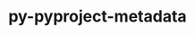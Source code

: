 ---
title: "py-pyproject-metadata"
layout: cache
categories: [package, develop-2023-10-08]
meta: {"versions": ["0.7.1"], "compilers": ["apple-clang@=14.0.0", "gcc@=11.3.0", "gcc@=11.4.0", "gcc@=12.1.0", "gcc@=9.4.0", "oneapi@=2023.2.1"], "oss": ["ubuntu20.04", "ubuntu22.04", "ventura"], "platforms": ["darwin", "linux"], "targets": ["aarch64", "ppc64le", "x86_64_v3"], "stacks": ["e4s", "e4s-arm", "e4s-oneapi", "e4s-power", "ml-darwin-aarch64-mps", "ml-linux-x86_64-cpu", "ml-linux-x86_64-cuda", "ml-linux-x86_64-rocm", "root", "tutorial"], "num_specs": 17, "num_specs_by_stack": {"ml-darwin-aarch64-mps": 3, "root": 17, "e4s-arm": 2, "e4s-power": 2, "e4s": 2, "e4s-oneapi": 2, "ml-linux-x86_64-cpu": 5, "ml-linux-x86_64-rocm": 5, "ml-linux-x86_64-cuda": 5, "tutorial": 1}}
spec_details: [{"hash": "w6woprgobn5rpoqq2xqxkjc24ymnxpl7", "compiler": "apple-clang@=14.0.0", "versions": ["0.7.1"], "os": "ventura", "platform": "darwin", "target": "aarch64", "variants": ["build_system=python_pip"], "stacks": ["ml-darwin-aarch64-mps", "root"], "size": "-", "tarball": "https://binaries.spack.io/releases/develop-2023-10-08/build_cache/darwin-ventura-aarch64/apple-clang-14.0.0/py-pyproject-metadata-0.7.1/darwin-ventura-aarch64-apple-clang-14.0.0-py-pyproject-metadata-0.7.1-w6woprgobn5rpoqq2xqxkjc24ymnxpl7.spack"}, {"hash": "bz4vvvc5e263rdstpqjs5ocmm3wdg3ej", "compiler": "apple-clang@=14.0.0", "versions": ["0.7.1"], "os": "ventura", "platform": "darwin", "target": "aarch64", "variants": ["build_system=python_pip"], "stacks": ["ml-darwin-aarch64-mps", "root"], "size": "-", "tarball": "https://binaries.spack.io/releases/develop-2023-10-08/build_cache/darwin-ventura-aarch64/apple-clang-14.0.0/py-pyproject-metadata-0.7.1/darwin-ventura-aarch64-apple-clang-14.0.0-py-pyproject-metadata-0.7.1-bz4vvvc5e263rdstpqjs5ocmm3wdg3ej.spack"}, {"hash": "rn6cmjflhvxpw4sxgst2atax26dfli3x", "compiler": "apple-clang@=14.0.0", "versions": ["0.7.1"], "os": "ventura", "platform": "darwin", "target": "aarch64", "variants": ["build_system=python_pip"], "stacks": ["ml-darwin-aarch64-mps", "root"], "size": "-", "tarball": "https://binaries.spack.io/releases/develop-2023-10-08/build_cache/darwin-ventura-aarch64/apple-clang-14.0.0/py-pyproject-metadata-0.7.1/darwin-ventura-aarch64-apple-clang-14.0.0-py-pyproject-metadata-0.7.1-rn6cmjflhvxpw4sxgst2atax26dfli3x.spack"}, {"hash": "metwppiff2hofvew6ltckb5oo2cvx224", "compiler": "gcc@=11.4.0", "versions": ["0.7.1"], "os": "ubuntu20.04", "platform": "linux", "target": "aarch64", "variants": ["build_system=python_pip"], "stacks": ["root", "e4s-arm"], "size": "-", "tarball": "https://binaries.spack.io/releases/develop-2023-10-08/build_cache/linux-ubuntu20.04-aarch64/gcc-11.4.0/py-pyproject-metadata-0.7.1/linux-ubuntu20.04-aarch64-gcc-11.4.0-py-pyproject-metadata-0.7.1-metwppiff2hofvew6ltckb5oo2cvx224.spack"}, {"hash": "tl3qwlgzg3oqrfi64cl3agouietsewa7", "compiler": "gcc@=11.4.0", "versions": ["0.7.1"], "os": "ubuntu20.04", "platform": "linux", "target": "aarch64", "variants": ["build_system=python_pip"], "stacks": ["root", "e4s-arm"], "size": "-", "tarball": "https://binaries.spack.io/releases/develop-2023-10-08/build_cache/linux-ubuntu20.04-aarch64/gcc-11.4.0/py-pyproject-metadata-0.7.1/linux-ubuntu20.04-aarch64-gcc-11.4.0-py-pyproject-metadata-0.7.1-tl3qwlgzg3oqrfi64cl3agouietsewa7.spack"}, {"hash": "ssvx74pa3xknqytps2bwqhdlbruwsjqf", "compiler": "gcc@=9.4.0", "versions": ["0.7.1"], "os": "ubuntu20.04", "platform": "linux", "target": "ppc64le", "variants": ["build_system=python_pip"], "stacks": ["root", "e4s-power"], "size": "-", "tarball": "https://binaries.spack.io/releases/develop-2023-10-08/build_cache/linux-ubuntu20.04-ppc64le/gcc-9.4.0/py-pyproject-metadata-0.7.1/linux-ubuntu20.04-ppc64le-gcc-9.4.0-py-pyproject-metadata-0.7.1-ssvx74pa3xknqytps2bwqhdlbruwsjqf.spack"}, {"hash": "wqhy7v6qjsyf6othwqgsffnw25no7wih", "compiler": "gcc@=9.4.0", "versions": ["0.7.1"], "os": "ubuntu20.04", "platform": "linux", "target": "ppc64le", "variants": ["build_system=python_pip"], "stacks": ["root", "e4s-power"], "size": "-", "tarball": "https://binaries.spack.io/releases/develop-2023-10-08/build_cache/linux-ubuntu20.04-ppc64le/gcc-9.4.0/py-pyproject-metadata-0.7.1/linux-ubuntu20.04-ppc64le-gcc-9.4.0-py-pyproject-metadata-0.7.1-wqhy7v6qjsyf6othwqgsffnw25no7wih.spack"}, {"hash": "c4lrzfec47goulevug5ijuqujtqs6xz2", "compiler": "gcc@=11.4.0", "versions": ["0.7.1"], "os": "ubuntu20.04", "platform": "linux", "target": "x86_64_v3", "variants": ["build_system=python_pip"], "stacks": ["e4s", "root"], "size": "-", "tarball": "https://binaries.spack.io/releases/develop-2023-10-08/build_cache/linux-ubuntu20.04-x86_64_v3/gcc-11.4.0/py-pyproject-metadata-0.7.1/linux-ubuntu20.04-x86_64_v3-gcc-11.4.0-py-pyproject-metadata-0.7.1-c4lrzfec47goulevug5ijuqujtqs6xz2.spack"}, {"hash": "3eugzwif227h3whuvcu5zajnpsqmtoro", "compiler": "gcc@=11.4.0", "versions": ["0.7.1"], "os": "ubuntu20.04", "platform": "linux", "target": "x86_64_v3", "variants": ["build_system=python_pip"], "stacks": ["e4s", "root"], "size": "-", "tarball": "https://binaries.spack.io/releases/develop-2023-10-08/build_cache/linux-ubuntu20.04-x86_64_v3/gcc-11.4.0/py-pyproject-metadata-0.7.1/linux-ubuntu20.04-x86_64_v3-gcc-11.4.0-py-pyproject-metadata-0.7.1-3eugzwif227h3whuvcu5zajnpsqmtoro.spack"}, {"hash": "m36sxtidk23l5xbhrxsr6zgnficsr6e6", "compiler": "oneapi@=2023.2.1", "versions": ["0.7.1"], "os": "ubuntu20.04", "platform": "linux", "target": "x86_64_v3", "variants": ["build_system=python_pip"], "stacks": ["root", "e4s-oneapi"], "size": "-", "tarball": "https://binaries.spack.io/releases/develop-2023-10-08/build_cache/linux-ubuntu20.04-x86_64_v3/oneapi-2023.2.1/py-pyproject-metadata-0.7.1/linux-ubuntu20.04-x86_64_v3-oneapi-2023.2.1-py-pyproject-metadata-0.7.1-m36sxtidk23l5xbhrxsr6zgnficsr6e6.spack"}, {"hash": "axb7sqbqzt7dry4qsn4o7vmmvagpt2ur", "compiler": "oneapi@=2023.2.1", "versions": ["0.7.1"], "os": "ubuntu20.04", "platform": "linux", "target": "x86_64_v3", "variants": ["build_system=python_pip"], "stacks": ["root", "e4s-oneapi"], "size": "-", "tarball": "https://binaries.spack.io/releases/develop-2023-10-08/build_cache/linux-ubuntu20.04-x86_64_v3/oneapi-2023.2.1/py-pyproject-metadata-0.7.1/linux-ubuntu20.04-x86_64_v3-oneapi-2023.2.1-py-pyproject-metadata-0.7.1-axb7sqbqzt7dry4qsn4o7vmmvagpt2ur.spack"}, {"hash": "25zbl2tfjzkrhkmpnmd2amd3aniunv76", "compiler": "gcc@=11.3.0", "versions": ["0.7.1"], "os": "ubuntu22.04", "platform": "linux", "target": "x86_64_v3", "variants": ["build_system=python_pip"], "stacks": ["ml-linux-x86_64-cpu", "ml-linux-x86_64-rocm", "root", "ml-linux-x86_64-cuda"], "size": "-", "tarball": "https://binaries.spack.io/releases/develop-2023-10-08/build_cache/linux-ubuntu22.04-x86_64_v3/gcc-11.3.0/py-pyproject-metadata-0.7.1/linux-ubuntu22.04-x86_64_v3-gcc-11.3.0-py-pyproject-metadata-0.7.1-25zbl2tfjzkrhkmpnmd2amd3aniunv76.spack"}, {"hash": "s4mv2lawox2uoxavqv7rptphy42cu6xe", "compiler": "gcc@=11.3.0", "versions": ["0.7.1"], "os": "ubuntu22.04", "platform": "linux", "target": "x86_64_v3", "variants": ["build_system=python_pip"], "stacks": ["ml-linux-x86_64-cpu", "ml-linux-x86_64-rocm", "root", "ml-linux-x86_64-cuda"], "size": "-", "tarball": "https://binaries.spack.io/releases/develop-2023-10-08/build_cache/linux-ubuntu22.04-x86_64_v3/gcc-11.3.0/py-pyproject-metadata-0.7.1/linux-ubuntu22.04-x86_64_v3-gcc-11.3.0-py-pyproject-metadata-0.7.1-s4mv2lawox2uoxavqv7rptphy42cu6xe.spack"}, {"hash": "c7zz62pwkay6eg5gr7vz6fm5wj42x5bp", "compiler": "gcc@=11.3.0", "versions": ["0.7.1"], "os": "ubuntu22.04", "platform": "linux", "target": "x86_64_v3", "variants": ["build_system=python_pip"], "stacks": ["ml-linux-x86_64-cpu", "ml-linux-x86_64-rocm", "root", "ml-linux-x86_64-cuda"], "size": "-", "tarball": "https://binaries.spack.io/releases/develop-2023-10-08/build_cache/linux-ubuntu22.04-x86_64_v3/gcc-11.3.0/py-pyproject-metadata-0.7.1/linux-ubuntu22.04-x86_64_v3-gcc-11.3.0-py-pyproject-metadata-0.7.1-c7zz62pwkay6eg5gr7vz6fm5wj42x5bp.spack"}, {"hash": "gut4hotcn644kdza35qhxptk2lixehzx", "compiler": "gcc@=11.3.0", "versions": ["0.7.1"], "os": "ubuntu22.04", "platform": "linux", "target": "x86_64_v3", "variants": ["build_system=python_pip"], "stacks": ["ml-linux-x86_64-cpu", "ml-linux-x86_64-rocm", "root", "ml-linux-x86_64-cuda"], "size": "-", "tarball": "https://binaries.spack.io/releases/develop-2023-10-08/build_cache/linux-ubuntu22.04-x86_64_v3/gcc-11.3.0/py-pyproject-metadata-0.7.1/linux-ubuntu22.04-x86_64_v3-gcc-11.3.0-py-pyproject-metadata-0.7.1-gut4hotcn644kdza35qhxptk2lixehzx.spack"}, {"hash": "wpc4imjlslebyad46r7hvdergvd73765", "compiler": "gcc@=11.3.0", "versions": ["0.7.1"], "os": "ubuntu22.04", "platform": "linux", "target": "x86_64_v3", "variants": ["build_system=python_pip"], "stacks": ["ml-linux-x86_64-cpu", "ml-linux-x86_64-rocm", "root", "ml-linux-x86_64-cuda"], "size": "-", "tarball": "https://binaries.spack.io/releases/develop-2023-10-08/build_cache/linux-ubuntu22.04-x86_64_v3/gcc-11.3.0/py-pyproject-metadata-0.7.1/linux-ubuntu22.04-x86_64_v3-gcc-11.3.0-py-pyproject-metadata-0.7.1-wpc4imjlslebyad46r7hvdergvd73765.spack"}, {"hash": "ges2fuexcpau3c2jk5c6oyr6z2jl7mbr", "compiler": "gcc@=12.1.0", "versions": ["0.7.1"], "os": "ubuntu22.04", "platform": "linux", "target": "x86_64_v3", "variants": ["build_system=python_pip"], "stacks": ["tutorial", "root"], "size": "-", "tarball": "https://binaries.spack.io/releases/develop-2023-10-08/build_cache/linux-ubuntu22.04-x86_64_v3/gcc-12.1.0/py-pyproject-metadata-0.7.1/linux-ubuntu22.04-x86_64_v3-gcc-12.1.0-py-pyproject-metadata-0.7.1-ges2fuexcpau3c2jk5c6oyr6z2jl7mbr.spack"}]
---